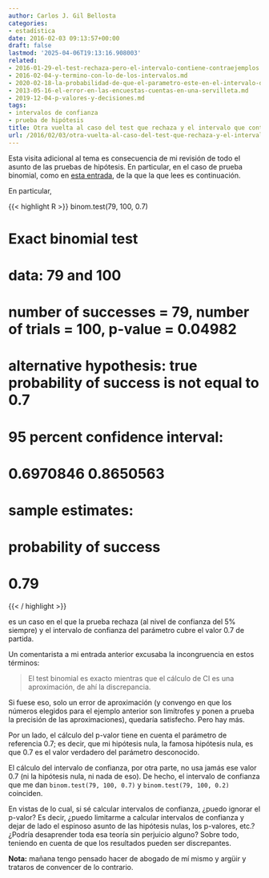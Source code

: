 ```yaml
---
author: Carlos J. Gil Bellosta
categories:
- estadística
date: 2016-02-03 09:13:57+00:00
draft: false
lastmod: '2025-04-06T19:13:16.908003'
related:
- 2016-01-29-el-test-rechaza-pero-el-intervalo-contiene-contraejemplos.md
- 2016-02-04-y-termino-con-lo-de-los-intervalos.md
- 2020-02-18-la-probabilidad-de-que-el-parametro-este-en-el-intervalo-de-confianza-es-95.md
- 2013-05-16-el-error-en-las-encuestas-cuentas-en-una-servilleta.md
- 2019-12-04-p-valores-y-decisiones.md
tags:
- intervalos de confianza
- prueba de hipótesis
title: Otra vuelta al caso del test que rechaza y el intervalo que contiene
url: /2016/02/03/otra-vuelta-al-caso-del-test-que-rechaza-y-el-intervalo-que-contiene/
---
```


Esta visita adicional al tema es consecuencia de mi revisión de todo el asunto de las pruebas de hipótesis. En particular, en el caso de prueba binomial, como en [esta entrada](https://datanalytics.com/2016/01/29/el-test-rechaza-pero-el-intervalo-contiene-contraejemplos/), de la que la que lees es continuación.

En particular,

{{< highlight R >}}
binom.test(79, 100, 0.7)

# Exact binomial test
#
# data:  79 and 100
# number of successes = 79, number of trials = 100, p-value = 0.04982
# alternative hypothesis: true probability of success is not equal to 0.7
# 95 percent confidence interval:
#   0.6970846 0.8650563
# sample estimates:
#   probability of success
# 0.79
{{< / highlight >}}

es un caso en el que la prueba rechaza (al nivel de confianza del 5% siempre) y el intervalo de confianza del parámetro cubre el valor 0.7 de partida.

Un comentarista a mi entrada anterior excusaba la incongruencia en estos términos:

>El test binomial es exacto mientras que el cálculo de CI es una aproximación, de ahí la discrepancia.

Si fuese eso, solo un error de aproximación (y convengo en que los números elegidos para el ejemplo anterior son limítrofes y ponen a prueba la precisión de las aproximaciones), quedaría satisfecho. Pero hay más.

Por un lado, el cálculo del p-valor tiene en cuenta el parámetro de referencia 0.7; es decir, que mi hipótesis nula, la famosa hipótesis nula, es que 0.7 es el valor verdadero del parámetro desconocido.

El cálculo del intervalo de confianza, por otra parte, no usa jamás ese valor 0.7 (ni la hipótesis nula, ni nada de eso). De hecho, el intervalo de confianza que me dan `binom.test(79, 100, 0.7)` y `binom.test(79, 100, 0.2)` coinciden.

En vistas de lo cual, si sé calcular intervalos de confianza, ¿puedo ignorar el p-valor? Es decir, ¿puedo limitarme a calcular intervalos de confianza y dejar de lado el espinoso asunto de las hipótesis nulas, los p-valores, etc.? ¿Podría desaprender toda esa teoría sin perjuicio alguno? Sobre todo, teniendo en cuenta de que los resultados pueden ser discrepantes.

**Nota:** mañana tengo pensado hacer de abogado de mí mismo y argüir y trataros de convencer de lo contrario.